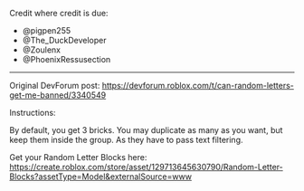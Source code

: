   Credit where credit is due:

* @pigpen255
* @The_DuckDeveloper
* @Zoulenx
* @PhoenixRessusection
---
  Original DevForum post: https://devforum.roblox.com/t/can-random-letters-get-me-banned/3340549
	
  Instructions: 
	
  By default, you get 3 bricks. You may duplicate as many as you want, but keep them inside the group. As they have to pass text filtering.

  Get your Random Letter Blocks here: https://create.roblox.com/store/asset/129713645630790/Random-Letter-Blocks?assetType=Model&externalSource=www
